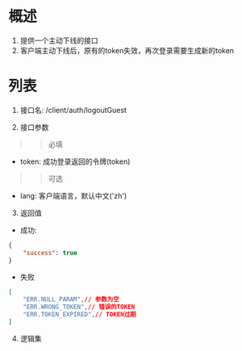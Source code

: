 # 概述

1. 提供一个主动下线的接口
2. 客户端主动下线后，原有的token失效，再次登录需要生成新的token

# 列表

1. 接口名: /client/auth/logoutGuest

2. 接口参数

>>必填
* token: 成功登录返回的令牌(token)

>>可选
* lang: 客户端语言，默认中文('zh')

3. 返回值
* 成功:
```json
{
    "success": true
}
```

* 失败
```json
[
    "ERR.NULL_PARAM",// 参数为空
    "ERR.WRONG_TOKEN",// 错误的TOKEN
    "ERR.TOKEN_EXPIRED",// TOKEN过期
]
```

4. 逻辑集